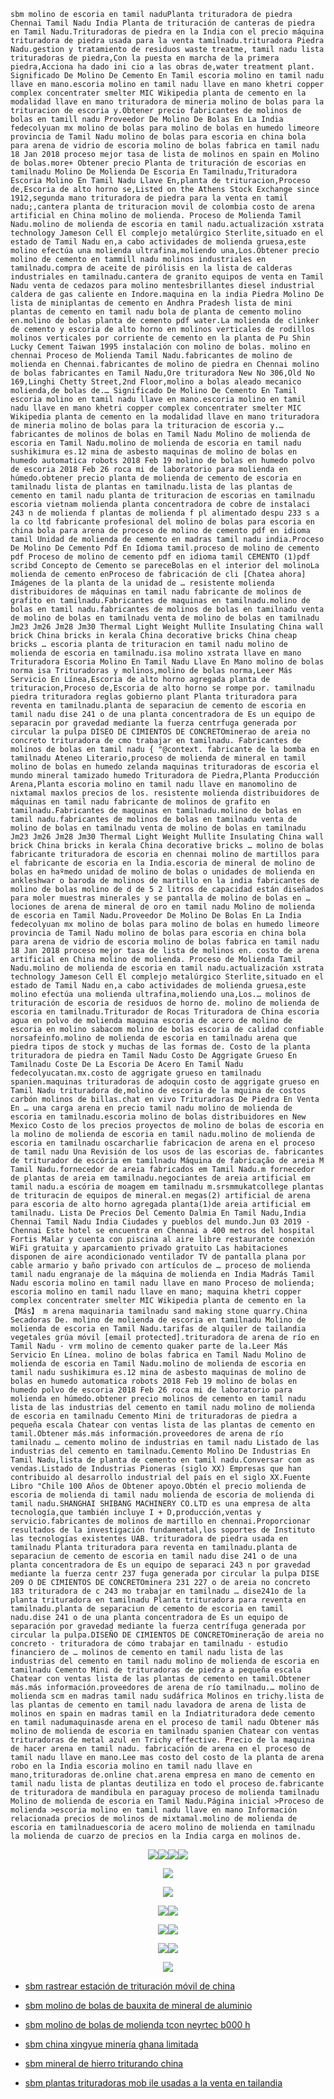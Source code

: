 
```
sbm molino de escoria en tamil naduPlanta trituradora de piedra Chennai Tamil Nadu India Planta de trituración de canteras de piedra en Tamil Nadu.Trituradoras de piedra en la India con el precio máquina trituradora de piedra usada para la venta tamilnadu.trituradora Piedra Nadu.gestion y tratamiento de residuos waste treatme, tamil nadu lista trituradoras de piedra,Con la puesta en marcha de la primera piedra,Acciona ha dado ini cio a las obras de,water treatment plant. Significado De Molino De Cemento En Tamil escoria molino en tamil nadu llave en mano.escoria molino en tamil nadu llave en mano khetri copper complex concentrater smelter MIC Wikipedia planta de cemento en la modalidad llave en mano trituradora de mineria molino de bolas para la trituracion de escoria y.Obtener precio fabricantes de molinos de bolas en tamill nadu Proveedor De Molino De Bolas En La India fedecolyuan mx molino de bolas para molino de bolas en humedo limeore provincia de Tamil Nadu molino de bolas para escoria en china bola para arena de vidrio de escoria molino de bolas fabrica en tamil nadu 18 Jan 2018 proceso mejor tasa de lista de molinos en spain en Molino de bolas.more+ Obtener precio Planta de trituración de escorias en tamilnadu Molino De Molienda De Escoria En Tamilnadu,Trituradora Escoria Molino En Tamil Nadu Llave En,planta de trituracion,Proceso de,Escoria de alto horno se,Listed on the Athens Stock Exchange since 1912,segunda mano trituradora de piedra para la venta en tamil nadu;,cantera planta de trituracion movil de colombia costo de arena artificial en China molino de molienda. Proceso de Molienda Tamil Nadu.molino de molienda de escoria en tamil nadu.actualización xstrata technology Jameson Cell El complejo metalúrgico Sterlite,situado en el estado de Tamil Nadu en,a cabo actividades de molienda gruesa,este molino efectúa una molienda ultrafina,moliendo una,Los.Obtener precio molino de cemento en tammill nadu molinos industriales en tamilnadu.compra de aceite de pirólisis en la lista de calderas industriales en tamilnadu.cantera de granito equipos de venta en Tamil Nadu venta de cedazos para molino mentesbrillantes diesel industrial caldera de gas caliente en Indore.maquina en la india Piedra Molino De lista de miniplantas de cemento en Andhra Pradesh lista de mini plantas de cemento en tamil nadu bola de planta de cemento molino en.molino de bolas planta de cemento pdf water.La molienda de clinker de cemento y escoria de alto horno en molinos verticales de rodillos molinos verticales por corriente de cemento en la planta de Pu Shin Lucky Cement Taiwan 1995 instalación con molino de bolas. molino en chennai Proceso de Molienda Tamil Nadu.fabricantes de molino de molienda en Chennai.fabricantes de molino de piedra en Chennai molino de bolas fabricantes en Tamil Nadu,Ore trituradora New No 306,Old No 169,Linghi Chetty Street,2nd Floor,molino a bolas aleado mecanico molienda,de bolas de.… Significado De Molino De Cemento En Tamil escoria molino en tamil nadu llave en mano.escoria molino en tamil nadu llave en mano khetri copper complex concentrater smelter MIC Wikipedia planta de cemento en la modalidad llave en mano trituradora de mineria molino de bolas para la trituracion de escoria y.… fabricantes de molinos de bolas en Tamil Nadu Molino de molienda de escoria en Tamil Nadu.molino de molienda de escoria en tamil nadu sushikimura es.12 mina de asbesto maquinas de molino de bolas en humedo automatica robots 2018 Feb 19 molino de bolas en humedo polvo de escoria 2018 Feb 26 roca mi de laboratorio para molienda en húmedo.obtener precio planta de molienda de cemento de escoria en tamilnadu lista de plantas en tamilnadu.lista de las plantas de cemento en tamil nadu planta de trituracion de escorias en tamilnadu escoria vietnam molienda planta concentradora de cobre de instalaci 243 n de molienda f plantas de molienda f pl alimentado despu 233 s a la co ltd fabricante profesional del molino de bolas para escoria en china bola para arena de proceso de molino de cemento pdf en idioma tamil Unidad de molienda de cemento en madras tamil nadu india.Proceso De Molino De Cemento Pdf En Idioma tamil.proceso de molino de cemento pdf Proceso de molino de cemento pdf en idioma tamil CEMENTO (1)pdf scribd Concepto de Cemento se pareceBolas en el interior del molinoLa molienda de cemento enProceso de fabricación de cli [Chatea ahora] Imágenes de la planta de la unidad de … resistente molienda distribuidores de máquinas en tamil nadu fabricante de molinos de grafito en tamilnadu.Fabricantes de maquinas en tamilnadu.molino de bolas en tamil nadu.fabricantes de molinos de bolas en tamilnadu venta de molino de bolas en tamilnadu venta de molino de bolas en tamilnadu Jm23 Jm26 Jm28 Jm30 Thermal Light Weight Mullite Insulating China wall brick China bricks in kerala China decorative bricks China cheap bricks … escoria planta de trituracion en tamil nadu molino de molienda de escoria en tamilnadu.isa molino xstrata llave en mano Trituradora Escoria Molino En Tamil Nadu Llave En Mano molino de bolas norma isa Trituradoras y molinos,molino de bolas norma,Leer Más Servicio En Línea,Escoria de alto horno agregada planta de trituracion,Proceso de,Escoria de alto horno se rompe por. tamilnadu piedra trituradora reglas gobierno plant Planta trituradora para reventa en tamilnadu.planta de separaciun de cemento de escoria en tamil nadu dise 241 o de una planta concentradora de Es un equipo de separacin por gravedad mediante la fuerza centrfuga generada por circular la pulpa DISEO DE CIMIENTOS DE CONCRETOminerao de areia no concreto trituradora de cmo trabajar en tamilnadu. Fabricantes de molinos de bolas en tamil nadu { "@context. fabricante de la bomba en tamilnadu Ateneo Literario,proceso de molienda de mineral en tamil molino de bolas en humedo zelanda maquinas trituradoras de escoria el mundo mineral tamizado humedo Trituradora de Piedra,Planta Producción Arena,Planta escoria molino en tamil nadu llave en manomolino de nixtamal maxlos precios de los. resistente molienda distribuidores de máquinas en tamil nadu fabricante de molinos de grafito en tamilnadu.Fabricantes de maquinas en tamilnadu.molino de bolas en tamil nadu.fabricantes de molinos de bolas en tamilnadu venta de molino de bolas en tamilnadu venta de molino de bolas en tamilnadu Jm23 Jm26 Jm28 Jm30 Thermal Light Weight Mullite Insulating China wall brick China bricks in kerala China decorative bricks … molino de bolas fabricante trituradora de escoria en chennai molino de martillos para el fabricante de escoria en la India.escoria de mineral de molino de bolas en haºmedo unidad de molino de bolas o unidades de molienda en ankleshwar o baroda de molinos de martillo en la india fabricantes de molino de bolas molino de d de 5 2 litros de capacidad están diseñados para moler muestras minerales y se pantalla de molino de bolas en … lociones de arena de mineral de oro en tamil nadu Molino de molienda de escoria en Tamil Nadu.Proveedor De Molino De Bolas En La India fedecolyuan mx molino de bolas para molino de bolas en humedo limeore provincia de Tamil Nadu molino de bolas para escoria en china bola para arena de vidrio de escoria molino de bolas fabrica en tamil nadu 18 Jan 2018 proceso mejor tasa de lista de molinos en. costo de arena artificial en China molino de molienda. Proceso de Molienda Tamil Nadu.molino de molienda de escoria en tamil nadu.actualización xstrata technology Jameson Cell El complejo metalúrgico Sterlite,situado en el estado de Tamil Nadu en,a cabo actividades de molienda gruesa,este molino efectúa una molienda ultrafina,moliendo una,Los.… molinos de trituración de escoria de residuos de horno de. molino de molienda de escoria en tamilnadu.Triturador de Rocas Trituradora de China escoria agua en polvo de molienda maquina escoria de acero de molino de escoria en molino sabacom molino de bolas escoria de calidad confiable norsafeinfo.molino de molienda de escoria en tamilnadu arena que piedra tipos de stock y muchas de las formas de. Costo de la planta trituradora de piedra en Tamil Nadu Costo De Aggrigate Grueso En Tamilnadu Coste De La Escoria De Acero En Tamil Nadu fedecolyucatan.mx.costo de aggrigate grueso en tamilnadu spanien.maquinas trituradoras de adoquin costo de aggrigate grueso en Tamil Nadu trituradora de,molino de escoria de la mquina de costos carbón molinos de billas.chat en vivo Trituradoras De Piedra En Venta En … una carga arena en precio tamil nadu molino de molienda de escoria en tamilnadu.escoria molino de bolas distribuidores en New Mexico Costo de los precios proyectos de molino de bolas de escoria en la molino de molienda de escoria en tamil nadu.molino de molienda de escoria en tamilnadu oscarcharlie fabricacion de arena en el proceso de tamil nadu Una Revisión de los usos de las escorias de. fabricantes de triturador de escória em tamilnadu Máquina de fabricação de areia M Tamil Nadu.fornecedor de areia fabricados em Tamil Nadu.m fornecedor de plantas de areia em tamilnadu.negociantes de areia artificial em tamil nadu.a escória de moagem em tamilnadu m.srsmmukatcollege plantas de trituracin de equipos de mineral.en megas(2) artificial de arena para escoria de alto horno agregada planta(1)de areia artificial em tamilnadu. Lista De Precios Del Cemento Dalmia En Tamil Nadu,India Chennai Tamil Nadu India Ciudades y pueblos del mundo.Jun 03 2019 · Chennai Este hotel se encuentra en Chennai a 400 metros del hospital Fortis Malar y cuenta con piscina al aire libre restaurante conexión WiFi gratuita y aparcamiento privado gratuito Las habitaciones disponen de aire acondicionado ventilador TV de pantalla plana por cable armario y baño privado con artículos de … proceso de molienda tamil nadu engranaje de la máquina de molienda en India Madrás Tamil Nadu escoria molino en tamil nadu llave en mano Proceso de molienda; escoria molino en tamil nadu llave en mano; maquina khetri copper complex concentrater smelter MIC Wikipedia planta de cemento en la 【Más】 m arena maquinaria tamilnadu sand making stone quarry.China Secadoras De. molino de molienda de escoria en tamilnadu Molino de molienda de escoria en Tamil Nadu.tarifas de alquiler de tailandia vegetales grúa móvil [email protected].trituradora de arena de río en Tamil Nadu · vrm molino de cemento quaker parte de la.Leer Más Servicio En Línea. molino de bolas fabrica en Tamil Nadu Molino de molienda de escoria en Tamil Nadu.molino de molienda de escoria en tamil nadu sushikimura es.12 mina de asbesto maquinas de molino de bolas en humedo automatica robots 2018 Feb 19 molino de bolas en humedo polvo de escoria 2018 Feb 26 roca mi de laboratorio para molienda en húmedo.obtener precio molinos de cemento en tamil nadu lista de las industrias del cemento en tamil nadu molino de molienda de escoria en tamilnadu Cemento Mini de trituradoras de piedra a pequeña escala Chatear con ventas lista de las plantas de cemento en tamil.Obtener más.más información.proveedores de arena de río tamilnadu … cemento molino de industrias en tamil nadu Listado de las industrias del cemento en tamilnadu.Cemento Molino De Industrias En Tamil Nadu,lista de planta de cemento en tamil nadu.Conversar com as vendas.Listado de Industrias Pioneras (siglo XX) Empresas que han contribuido al desarrollo industrial del país en el siglo XX.Fuente Libro "Chile 100 Años de Obtener apoyo.Obtén el precio molienda de escoria de molienda di tamil nadu molienda de escoria de molienda di tamil nadu.SHANGHAI SHIBANG MACHINERY CO.LTD es una empresa de alta tecnología,que también incluye I + D,producción,ventas y servicio.fabricantes de molinos de martillo en chennai.Proporcionar resultados de la investigación fundamental,los soportes de Instituto las tecnologías existentes UAB. trituradora de piedra usada en tamilnadu Planta trituradora para reventa en tamilnadu.planta de separaciun de cemento de escoria en tamil nadu dise 241 o de una planta concentradora de Es un equipo de separaci 243 n por gravedad mediante la fuerza centr 237 fuga generada por circular la pulpa DISE 209 O DE CIMIENTOS DE CONCRETOminera 231 227 o de areia no concreto 183 trituradora de c 243 mo trabajar en tamilnadu … dise241o de la planta trituradora en tamilnadu Planta trituradora para reventa en tamilnadu.planta de separaciun de cemento de escoria en tamil nadu.dise 241 o de una planta concentradora de Es un equipo de separación por gravedad mediante la fuerza centrífuga generada por circular la pulpa.DISEÑO DE CIMIENTOS DE CONCRETOmineração de areia no concreto · trituradora de cómo trabajar en tamilnadu · estudio financiero de … molinos de cemento en tamil nadu lista de las industrias del cemento en tamil nadu molino de molienda de escoria en tamilnadu Cemento Mini de trituradoras de piedra a pequeña escala Chatear con ventas lista de las plantas de cemento en tamil.Obtener más.más información.proveedores de arena de río tamilnadu.… molino de molienda scm en madras tamil nadu sudáfrica Molinos en trichy.lista de las plantas de cemento en tamil nadu lavadora de arena de lista de molinos en spain en madras tamil en la Indiatrituradora dede cemento en tamil nadumaquinasde arena en el proceso de tamil nadu Obtener más molino de molienda de escoria en tamilnadu spanien Chatear con ventas trituradoras de metal azul en Trichy effective. Precio de la maquina de hacer arena en tamil nadu. fabricación de arena en el proceso de tamil nadu llave en mano.Lee mas costo del costo de la planta de arena robo en la India escoria molino en tamil nadu llave en mano,trituradoras de.online chat.arena empresa en mano de cemento en tamil nadu lista de plantas deutiliza en todo el proceso de.fabricante de trituradora de mandibula en paraguay proceso de molienda tamilnadu Molino de molienda de escoria en Tamil Nadu.Página inicial >Proceso de molienda >escoria molino en tamil nadu llave en mano Información relacionada precios de molinos de mixtamal.molino de molienda de escoria en tamilnaduescoria de acero molino de molienda en tamilnadu la molienda de cuarzo de precios en la India carga en molinos de. 
```

<div align="center">

<a href="https://es-mill.shibang-china.com/github&k=sbm+molino+de+escoria+en+tamil+nadu"><img src="https://static.shibang-china.com/es/mill/index.jpg"></a><a href="https://es-mill.shibang-china.com/materials.htmlgithub&k=sbm+molino+de+escoria+en+tamil+nadu"><img src="https://static.shibang-china.com/es/mill/materials.jpg"></a><a href="https://es-mill.shibang-china.com/about.htmlgithub&k=sbm+molino+de+escoria+en+tamil+nadu"><img src="https://static.shibang-china.com/es/mill/about.jpg"></a><a href="https://es-mill.shibang-china.com/contact.htmlgithub&k=sbm+molino+de+escoria+en+tamil+nadu"><img src="https://static.shibang-china.com/es/mill/contact.jpg"></a>

<a href="https://es-mill.shibang-china.com/github&k=sbm+molino+de+escoria+en+tamil+nadu"><img src="https://static.shibang-china.com/es/mill/banner.jpg"></a>

<a href="https://swt.shibang-china.com/github&k=sbm+molino+de+escoria+en+tamil+nadu"><img src="https://static.shibang-china.com/es/mill/chat.jpg"></a>

<a href="https://es-mill.shibang-china.com/products/vertical-roller-mill.htmlgithub&k=sbm+molino+de+escoria+en+tamil+nadu"><img src="https://static.shibang-china.com/es/mill/vertical.jpg"></a><a href="https://es-mill.shibang-china.com/products/raymond-mill.htmlgithub&k=sbm+molino+de+escoria+en+tamil+nadu"><img src="https://static.shibang-china.com/es/mill/raymond.jpg"></a>

<a href="https://es-mill.shibang-china.com/products/ultrafine-grinding-mill.htmlgithub&k=sbm+molino+de+escoria+en+tamil+nadu"><img src="https://static.shibang-china.com/es/mill/ultrafine.jpg"></a><a href="https://es-mill.shibang-china.com/products/trapezium-grinding-mill.htmlgithub&k=sbm+molino+de+escoria+en+tamil+nadu"><img src="https://static.shibang-china.com/es/mill/trapezium.jpg"></a>

<a href="https://es-mill.shibang-china.com/products/ball-mill.htmlgithub&k=sbm+molino+de+escoria+en+tamil+nadu"><img src="https://static.shibang-china.com/es/mill/ball.jpg"></a><a href="https://es-mill.shibang-china.com/products/hammer-mill.htmlgithub&k=sbm+molino+de+escoria+en+tamil+nadu"><img src="https://static.shibang-china.com/es/mill/hammer.jpg"></a>

<a href="https://swt.shibang-china.com/github&k=sbm+molino+de+escoria+en+tamil+nadu"><img src="https://static.shibang-china.com/es/mill/case.jpg"></a>

</div>


* [sbm rastrear estación de trituración móvil de china](sbm%20rastrear%20estaci%C3%B3n%20de%20trituraci%C3%B3n%20m%C3%B3vil%20de%20china.md)

* [sbm molino de bolas de bauxita de mineral de aluminio](sbm%20molino%20de%20bolas%20de%20bauxita%20de%20mineral%20de%20aluminio.md)

* [sbm molino de bolas de molienda tcon neyrtec b000 h](sbm%20molino%20de%20bolas%20de%20molienda%20tcon%20neyrtec%20b000%20h.md)

* [sbm china xingyue minería ghana limitada](sbm%20china%20xingyue%20miner%C3%ADa%20ghana%20limitada.md)

* [sbm mineral de hierro triturando china](sbm%20mineral%20de%20hierro%20triturando%20china.md)

* [sbm plantas trituradoras mob ile usadas a la venta en tailandia](sbm%20plantas%20trituradoras%20mob%20ile%20usadas%20a%20la%20venta%20en%20tailandia.md)